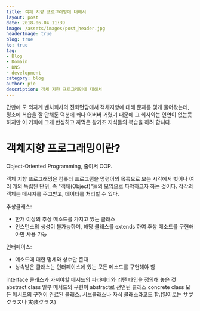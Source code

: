 ```yaml
---
title: 객체 지향 프로그래밍에 대해서
layout: post
date: 2018-06-04 11:39
image: /assets/images/post_header.jpg
headerImage: true
blog: true
ko: true
tag:
- Blog
- Domain
- DNS
- development
category: blog
author: pie
description: 객체 지향 프로그래밍에 대해서
---
```


간만에 모 외자계 벤처회사의 전화면담에서 객체지향에 대해 문제를 몇개 물어왔는데, 
평소에 복습을 잘 안해둔 덕분에 꽤나 어버버 거렸기 때문에 그 회사와는 인연이 없는듯 하지만 
이 기회에 크게 반성하고 까먹은 왕기초 지식들의 복습을 하려 합니다.

# 객체지향 프로그래밍이란?
Object-Oriented Programming, 줄여서 OOP.

객체 지향 프로그래밍은 컴퓨터 프로그램을 명령어의 목록으로 보는 시각에서 벗어나 여러 개의 독립된 단위, 즉 "객체(Object)"들의 모임으로 파악하고자 하는 것이다. 
각각의 객체는 메시지를 주고받고, 데이터를 처리할 수 있다. 

추상클래스:
- 한개 이상의 추상 메소드를 가지고 있는 클래스
- 인스턴스의 생성이 불가능하며, 해당 클래스를 extends 하여 추상 메소드를 구현해야만 사용 가능

인터페이스:
- 메소드에 대한 명세와 상수만 존재
- 상속받은 클래스는 인터페이스에 있는 모든 메소드를 구현해야 함


interface 클래스가 가져야할 메서드의  파라메터와 리턴 타입을 정의해 놓은 것
abstract class 일부 메서드의 구현이 abstract로 선언된 클래스
concrete class 모든 메서드의 구현이 완료된 클래스. 서브클래스나 자식 클래스라고도 함.(일어로는 サブクラス나 実装クラス)


